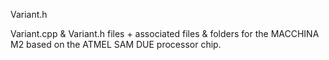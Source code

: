 
Variant.h

Variant.cpp & Variant.h files + associated files & folders for the MACCHINA M2 based on the ATMEL SAM DUE processor chip.
